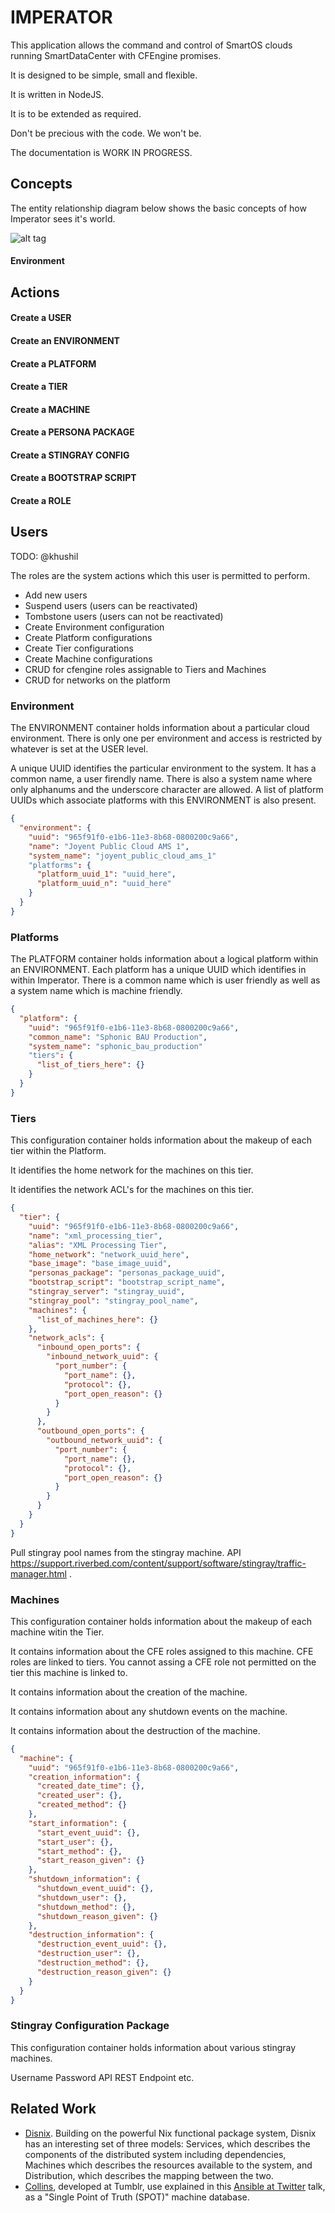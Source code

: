 # IMPERATOR

This application allows the command and control of SmartOS clouds running SmartDataCenter with CFEngine promises.

It is designed to be simple, small and flexible.

It is written in NodeJS.

It is to be extended as required.

Don't be precious with the code. We won't be.

The documentation is WORK IN PROGRESS.

## Concepts

The entity relationship diagram below shows the basic concepts of how Imperator sees it's world.

![alt tag](https://github.com/Sphonic/imperator/blob/master/images/Imperator%20Entity%20Relationship.jpg)

#### Environment


## Actions

#### Create a USER

#### Create an ENVIRONMENT

#### Create a PLATFORM

#### Create a TIER

#### Create a MACHINE

#### Create a PERSONA PACKAGE

#### Create a STINGRAY CONFIG 

#### Create a BOOTSTRAP SCRIPT

#### Create a ROLE


## Users

TODO: @khushil

The roles are the system actions which this user is permitted to perform.

* Add new users
* Suspend users (users can be reactivated)
* Tombstone users (users can not be reactivated)
* Create Environment configuration
* Create Platform configurations
* Create Tier configurations
* Create Machine configurations
* CRUD for cfengine roles assignable to Tiers and Machines
* CRUD for networks on the platform


### Environment

The ENVIRONMENT container holds information about a particular cloud environment. There is only
one per environment and access is restricted by whatever is set at the USER level.

A unique UUID identifies the particular environment to the system. It has a common name, a user
firendly name. There is also a system name where only alphanums and the underscore character are
allowed. A list of platform UUIDs which associate platforms with this ENVIRONMENT is also present.

```json
{
  "environment": {
    "uuid": "965f91f0-e1b6-11e3-8b68-0800200c9a66",
    "name": "Joyent Public Cloud AMS 1",
    "system_name": "joyent_public_cloud_ams_1"
    "platforms": {
      "platform_uuid_1": "uuid_here",
      "platform_uuid_n": "uuid_here"
    }
  }
}
```

### Platforms

The PLATFORM container holds information about a logical platform within an ENVIRONMENT. Each
platform has a unique UUID which identifies in within Imperator. There is a common name which is
user friendly as well as a system name which is machine friendly.

```json
{
  "platform": {
    "uuid": "965f91f0-e1b6-11e3-8b68-0800200c9a66",
    "common_name": "Sphonic BAU Production",
    "system_name": "sphonic_bau_production"
    "tiers": {
      "list_of_tiers_here": {}
    }
  }
}
```

### Tiers

This configuration container holds information about the makeup of each tier within the Platform.

It identifies the home network for the machines on this tier.

It identifies the network ACL's for the machines on this tier.

```json
{
  "tier": {
    "uuid": "965f91f0-e1b6-11e3-8b68-0800200c9a66",
    "name": "xml_processing_tier",
    "alias": "XML Processing Tier",
    "home_network": "network_uuid_here",
    "base_image": "base_image_uuid",
    "personas_package": "personas_package_uuid",
    "bootstrap_script": "bootstrap_script_name",
    "stingray_server": "stingray_uuid",
    "stingray_pool": "stingray_pool_name",
    "machines": {
      "list_of_machines_here": {}
    },
    "network_acls": {
      "inbound_open_ports": {
        "inbound_network_uuid": {
          "port_number": {
            "port_name": {},
            "protocol": {},
            "port_open_reason": {}
          }
        }
      },
      "outbound_open_ports": {
        "outbound_network_uuid": {
          "port_number": {
            "port_name": {},
            "protocol": {},
            "port_open_reason": {}
          }
        }
      }
    }
  }
}
```

Pull stingray pool names from the stingray machine. API https://support.riverbed.com/content/support/software/stingray/traffic-manager.html .

### Machines

This configuration container holds information about the makeup of each machine witin the Tier.

It contains information about the CFE roles assigned to this machine. CFE roles are linked to tiers.
You cannot assing a CFE role not permitted on the tier this machine is linked to.

It contains information about the creation of the machine.

It contains information about any shutdown events on the machine.

It contains information about the destruction of the machine.


```json
{
  "machine": {
    "uuid": "965f91f0-e1b6-11e3-8b68-0800200c9a66",
    "creation_information": {
      "created_date_time": {},
      "created_user": {},
      "created_method": {}
    },
    "start_information": {
      "start_event_uuid": {},
      "start_user": {},
      "start_method": {},
      "start_reason_given": {}
    },
    "shutdown_information": {
      "shutdown_event_uuid": {},
      "shutdown_user": {},
      "shutdown_method": {},
      "shutdown_reason_given": {}
    },
    "destruction_information": {
      "destruction_event_uuid": {},
      "destruction_user": {},
      "destruction_method": {},
      "destruction_reason_given": {}
    }
  }
}
```

### Stingray Configuration Package

This configuration container holds information about various stingray machines.

Username
Password
API REST Endpoint
etc.


## Related Work
* [Disnix](http://sandervanderburg.blogspot.co.uk/2011/02/disnix-toolset-for-distributed.html). Building on the powerful Nix functional package system, Disnix has an interesting set of three models: Services, which describes the components of the distributed system including dependencies, Machines which describes the resources available to the system, and Distribution, which describes the mapping between the two.
* [Collins](http://tumblr.github.io/collins/), developed at Tumblr, use explained in this [Ansible at Twitter](https://www.youtube.com/watch?v=fwGrKXzocg4?t=14m30s) talk, as a "Single Point of Truth (SPOT)" machine database.
